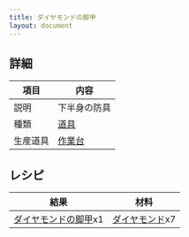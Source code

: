 ```yaml
---
title: ダイヤモンドの脚甲
layout: document
---
```

## 詳細

|項目|内容|
|---|---|
|説明|下半身の防具|
|種類|[道具](道具)|
|生産道具|[作業台](作業台)|

## レシピ

|結果|材料|
|---|---|
|[ダイヤモンドの脚甲](ダイヤモンドの脚甲)x1|[ダイヤモンド](ダイヤモンド)x7|
